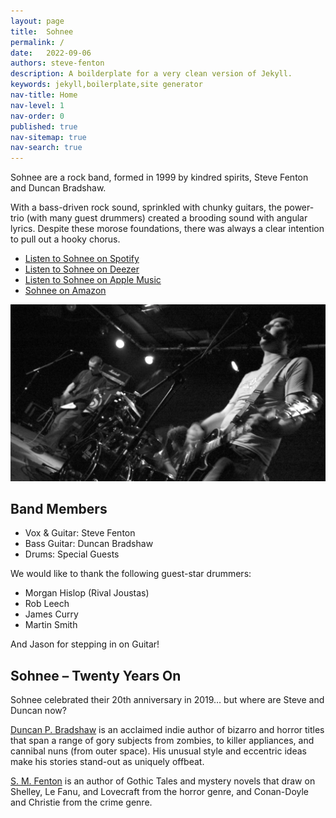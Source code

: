 ```yaml
---
layout: page
title:  Sohnee
permalink: /
date:   2022-09-06
authors: steve-fenton
description: A boilderplate for a very clean version of Jekyll.
keywords: jekyll,boilerplate,site generator
nav-title: Home
nav-level: 1
nav-order: 0
published: true
nav-sitemap: true
nav-search: true
---
```


Sohnee are a rock band, formed in 1999 by kindred spirits, Steve Fenton and Duncan Bradshaw.

With a bass-driven rock sound, sprinkled with chunky guitars, the power-trio (with many guest drummers) created a brooding sound with angular lyrics. Despite these morose foundations, there was always a clear intention to pull out a hooky chorus.

- [Listen to Sohnee on Spotify](https://open.spotify.com/album/532H9rBBE0oTsPpGKeBZjv)
- [Listen to Sohnee on Deezer](https://www.deezer.com/en/album/5338641)
- [Listen to Sohnee on Apple Music](https://music.apple.com/us/artist/sohnee/551556708)
- [Sohnee on Amazon](https://www.amazon.co.uk/Pictures-of-Angels-Explicit/dp/B008V4335Q/)

![Sohnee, Live at The Joiners](/assets/img/sohnee.webp)

## Band Members

- Vox & Guitar: Steve Fenton
- Bass Guitar: Duncan Bradshaw
- Drums: Special Guests

We would like to thank the following guest-star drummers:

- Morgan Hislop (Rival Joustas)
- Rob Leech
- James Curry
- Martin Smith

And Jason for stepping in on Guitar!

## Sohnee – Twenty Years On

Sohnee celebrated their 20th anniversary in 2019… but where are Steve and Duncan now?

[Duncan P. Bradshaw](http://duncanpbradshaw.co.uk/) is an acclaimed indie author of bizarro and horror titles that span a range of gory subjects from zombies, to killer appliances, and cannibal nuns (from outer space). His unusual style and eccentric ideas make his stories stand-out as uniquely offbeat.

[S. M. Fenton](https://smfenton.uk/) is an author of Gothic Tales and mystery novels that draw on Shelley, Le Fanu, and Lovecraft from the horror genre, and Conan-Doyle and Christie from the crime genre.
